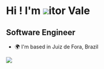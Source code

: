 Hi ! I'm <img src="https://skillicons.dev/icons?i=vim" />itor Vale
===================================================================================================================================

Software Engineer 
-----------------------------------------

* 🌍  I'm based in Juiz de Fora, Brazil

<p align="">
  <a href="https://skillicons.dev">
    <img src="https://skillicons.dev/icons?i=ts,nodejs,nestjs,mysql,redis,docker,aws" />
  </a>
</p>
